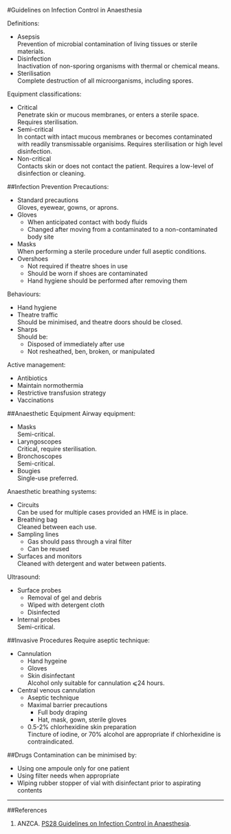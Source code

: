 #Guidelines on Infection Control in Anaesthesia

Definitions:
* Asepsis  
Prevention of microbial contamination of living tissues or sterile materials.
* Disinfection  
Inactivation of non-sporing organisms with thermal or chemical means.
* Sterilisation  
Complete destruction of all microorganisms, including spores.

Equipment classifications:
* Critical  
Penetrate skin or mucous membranes, or enters a sterile space. Requires sterilisation.
* Semi-critical  
In contact with intact mucous membranes or becomes contaminated with readily transmissable organisims. Requires sterilisation or high level disinfection.
* Non-critical  
Contacts skin or does not contact the patient. Requires a low-level of disinfection or cleaning.

##Infection Prevention
Precautions:
* Standard precautions  
Gloves, eyewear, gowns, or aprons.
* Gloves  
	* When anticipated contact with body fluids
	* Changed after moving from a contaminated to a non-contaminated body site
* Masks  
When performing a sterile procedure under full aseptic conditions.
* Overshoes
	* Not required if theatre shoes in use
	* Should be worn if shoes are contaminated
	* Hand hygiene should be performed after removing them

Behaviours:
* Hand hygiene  
* Theatre traffic  
Should be minimised, and theatre doors should be closed.
* Sharps  
Should be:
	* Disposed of immediately after use
	* Not resheathed, ben, broken, or manipulated

Active management:
* Antibiotics
* Maintain normothermia
* Restrictive transfusion strategy
* Vaccinations


##Anaesthetic Equipment
Airway equipment:
* Masks  
Semi-critical.
* Laryngoscopes  
Critical, require sterilisation.
* Bronchoscopes  
Semi-critical.
* Bougies  
Single-use preferred.


Anaesthetic breathing systems:
* Circuits  
Can be used for multiple cases provided an HME is in place.
* Breathing bag  
Cleaned between each use.
* Sampling lines  
	* Gas should pass through a viral filter
	* Can be reused
* Surfaces and monitors  
Cleaned with detergent and water between patients.

Ultrasound:
* Surface probes
	* Removal of gel and debris
	* Wiped with detergent cloth
	* Disinfected
* Internal probes  
Semi-critical.

##Invasive Procedures
Require aseptic technique:
* Cannulation
	* Hand hygeine
	* Gloves
	* Skin disinfectant  
	Alcohol only suitable for cannulation ⩽24 hours.
* Central venous cannulation
	* Aseptic technique
	* Maximal barrier precautions  
		* Full body draping
		* Hat, mask, gown, sterile gloves
	* 0.5-2% chlorhexidine skin preparation  
	Tincture of iodine, or 70% alcohol are appropriate if chlorhexidine is contraindicated.

##Drugs
Contamination can be minimised by:
* Using one ampoule only for one patient
* Using filter needs when appropriate
* Wiping rubber stopper of vial with disinfectant prior to aspirating contents


---

##References
1. ANZCA. [PS28 Guidelines on Infection Control in Anaesthesia](http://www.anzca.edu.au/documents/ps08-2015-statement-on-the-assistant-for-the-anaes.pdf).